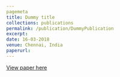 ```yaml
---
pagemeta
title: Dummy title
collections: publications
permalink: /publication/DummyPublication
excerpt:
date: 16-03-2018
venue: Chennai, India
paperurl:
---
```

[View paper here](https://duck.com)
